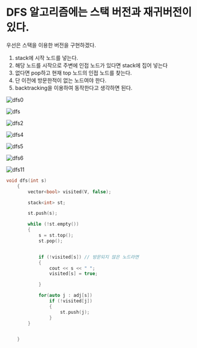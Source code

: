 # DFS 알고리즘에는 스택 버전과 재귀버전이 있다.

우선은 스택을 이용한 버전을 구현하겠다.

1. stack에 시작 노드를 넣는다.
2. 해당 노드를 시작으로 주변에 인접 노드가 있다면 stack에 집어 넣는다
3. 없다면 pop하고 현재 top 노드의 인접 노드를 찾는다.
4. 단 이전에 방문한적이 없는 노드여야 한다.
5. backtracking을 이용하여 동작한다고 생각하면 된다.


![dfs0](https://www.tutorialspoint.com/data_structures_algorithms/images/dfs_one.jpg)


![dfs](https://www.tutorialspoint.com/data_structures_algorithms/images/dfs_two.jpg)


![dfs2](https://www.tutorialspoint.com/data_structures_algorithms/images/dfs_three.jpg)


![dfs4](https://www.tutorialspoint.com/data_structures_algorithms/images/dfs_four.jpg)


![dfs5](https://www.tutorialspoint.com/data_structures_algorithms/images/dfs_five.jpg)


![dfs6](https://www.tutorialspoint.com/data_structures_algorithms/images/dfs_six.jpg)


![dfs11](https://www.tutorialspoint.com/data_structures_algorithms/images/dfs_seven.jpg)


```c++
void dfs(int s)
	{
		vector<bool> visited(V, false);

		stack<int> st;

		st.push(s);

		while (!st.empty())
		{
			s = st.top();
			st.pop();


			if (!visited[s]) // 방문되지 않은 노드라면
			{
				cout << s << " ";
				visited[s] = true;

			}

			for(auto j : adj[s])
				if (!visited[j])
				{
					st.push(j);
				}
		}


	}


```
